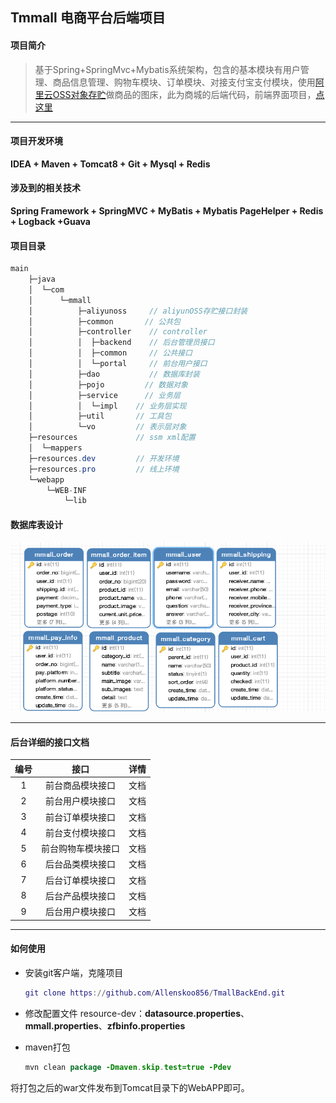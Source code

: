 ## Tmmall 电商平台后端项目

#### 项目简介

> 基于Spring+SpringMvc+Mybatis系统架构，包含的基本模块有用户管理、商品信息管理、购物车模块、订单模块、对接支付宝支付模块，使用[阿里云OSS对象存贮](https://www.aliyun.com/product/oss?utm_content=se_1250487)做商品的图床，此为商城的后端代码，前端界面项目，[点这里](https://github.com/Allenskoo856/TmallFontEnd)

---

#### 项目开发环境

**IDEA + Maven + Tomcat8 + Git + Mysql + Redis**

#### 涉及到的相关技术

**Spring Framework + SpringMVC + MyBatis + Mybatis PageHelper + Redis + Logback +Guava**

####  项目目录

```java
main
    ├─java
    │  └─com
    │      └─mmall
    │          ├─aliyunoss     // aliyunOSS存贮接口封装
    │          ├─common		  // 公共包
    │          ├─controller    // controller
    │          │  ├─backend	   // 后台管理员接口
    │          │  ├─common     // 公共接口
    │          │  └─portal     // 前台用户接口
    │          ├─dao           // 数据库封装
    │          ├─pojo		  // 数据对象
    │          ├─service  	  // 业务层
    │          │  └─impl	// 业务层实现
    │          ├─util		// 工具包
    │          └─vo			// 表示层对象
    ├─resources			    // ssm xml配置
    │  └─mappers
    ├─resources.dev			// 开发环境
    ├─resources.pro			// 线上环境
    └─webapp
        └─WEB-INF
            └─lib
```

#### 数据库表设计

![](./doc/imags/sql.PNG)

---

#### 后台详细的接口文档

| 编号 |        接口        | 详情 |
| :--: | :----------------: | :--: |
|  1   |  前台商品模块接口  | 文档 |
|  2   |  前台用户模块接口  | 文档 |
|  3   |  前台订单模块接口  | 文档 |
|  4   |  前台支付模块接口  | 文档 |
|  5   | 前台购物车模块接口 | 文档 |
|  6   |  后台品类模块接口  | 文档 |
|  7   |  后台订单模块接口  | 文档 |
|  8   |  后台产品模块接口  | 文档 |
|  9   |  后台用户模块接口  | 文档 |

---

#### 如何使用

- 安装git客户端，克隆项目

  ```g
  git clone https://github.com/Allenskoo856/TmallBackEnd.git
  ```

- 修改配置文件 resource-dev：**datasource.properties**、**mmall.properties**、**zfbinfo.properties**

- maven打包

  ```java
  mvn clean package -Dmaven.skip.test=true -Pdev
  ```

 将打包之后的war文件发布到Tomcat目录下的WebAPP即可。